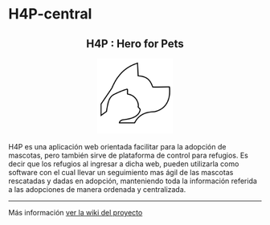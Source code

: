 # H4P-central

<center><h2>H4P : Hero for Pets</h2></center>
<center><img src="./assets/logoH4P.png" width="150"/></center>

H4P es una aplicación web orientada facilitar para la adopción de mascotas, pero también sirve de plataforma de control para refugios. Es decir que los refugios al ingresar a dicha web, pueden utilizarla como software con el cual llevar un seguimiento mas ágil de las mascotas rescatadas y dadas en adopción, manteniendo toda la información referida a las adopciones de manera ordenada y centralizada.

---

Más información [ver la wiki del proyecto](https://github.com/alejandrorossi/H4P-central/wiki)




